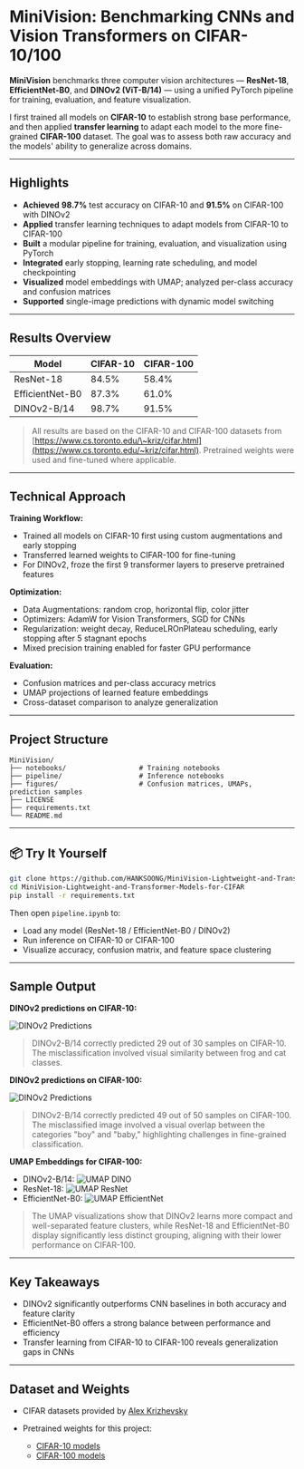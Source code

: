 # MiniVision: Benchmarking CNNs and Vision Transformers on CIFAR-10/100

**MiniVision** benchmarks three computer vision architectures — **ResNet-18**, **EfficientNet-B0**, and **DINOv2 (ViT-B/14)** — using a unified PyTorch pipeline for training, evaluation, and feature visualization.

I first trained all models on **CIFAR-10** to establish strong base performance, and then applied **transfer learning** to adapt each model to the more fine-grained **CIFAR-100** dataset. The goal was to assess both raw accuracy and the models' ability to generalize across domains.

---

##  Highlights

* **Achieved** **98.7%** test accuracy on CIFAR-10 and **91.5%** on CIFAR-100 with DINOv2
* **Applied** transfer learning techniques to adapt models from CIFAR-10 to CIFAR-100
* **Built** a modular pipeline for training, evaluation, and visualization using PyTorch
* **Integrated** early stopping, learning rate scheduling, and model checkpointing
* **Visualized** model embeddings with UMAP; analyzed per-class accuracy and confusion matrices
* **Supported** single-image predictions with dynamic model switching

---

##  Results Overview

| Model           | CIFAR-10 | CIFAR-100 |
| --------------- | -------- | --------- |
| ResNet-18       | 84.5%    | 58.4%     |
| EfficientNet-B0 | 87.3%    | 61.0%     |
| DINOv2-B/14     | 98.7%    | 91.5%     |

> All results are based on the CIFAR-10 and CIFAR-100 datasets from [https://www.cs.toronto.edu/\~kriz/cifar.html](https://www.cs.toronto.edu/~kriz/cifar.html). Pretrained weights were used and fine-tuned where applicable.

---

##  Technical Approach

**Training Workflow:**

* Trained all models on CIFAR-10 first using custom augmentations and early stopping
* Transferred learned weights to CIFAR-100 for fine-tuning
* For DINOv2, froze the first 9 transformer layers to preserve pretrained features

**Optimization:**

* Data Augmentations: random crop, horizontal flip, color jitter
* Optimizers: AdamW for Vision Transformers, SGD for CNNs
* Regularization: weight decay, ReduceLROnPlateau scheduling, early stopping after 5 stagnant epochs
* Mixed precision training enabled for faster GPU performance

**Evaluation:**

* Confusion matrices and per-class accuracy metrics
* UMAP projections of learned feature embeddings
* Cross-dataset comparison to analyze generalization

---

##  Project Structure

```
MiniVision/
├── notebooks/                  # Training notebooks
├── pipeline/                   # Inference notebooks
├── figures/                    # Confusion matrices, UMAPs, prediction samples
├── LICENSE   
├── requirements.txt
└── README.md
```

---

## 📦 Try It Yourself

```bash
git clone https://github.com/HANKSOONG/MiniVision-Lightweight-and-Transformer-Models-for-CIFAR.git
cd MiniVision-Lightweight-and-Transformer-Models-for-CIFAR
pip install -r requirements.txt
```

Then open `pipeline.ipynb` to:

* Load any model (ResNet-18 / EfficientNet-B0 / DINOv2)
* Run inference on CIFAR-10 or CIFAR-100
* Visualize accuracy, confusion matrix, and feature space clustering

---

##  Sample Output

**DINOv2 predictions on CIFAR-10:**

![DINOv2 Predictions](figures/prediction_for_dinov2_cifar10.png)

> DINOv2-B/14 correctly predicted 29 out of 30 samples on CIFAR-10. The misclassification involved visual similarity between frog and cat classes.

**DINOv2 predictions on CIFAR-100:**

![DINOv2 Predictions](figures/prediction_for_dinov2_cifar100.png)

> DINOv2-B/14 correctly predicted 49 out of 50 samples on CIFAR-100. The misclassified image involved a visual overlap between the categories "boy" and "baby," highlighting challenges in fine-grained classification.

**UMAP Embeddings for CIFAR-100:**

* DINOv2-B/14:
  ![UMAP DINO](figures/umap_embeddings/umap_dino_cifar100.png)
* ResNet-18:
  ![UMAP ResNet](figures/umap_embeddings/umap_res_cifar100.png)
* EfficientNet-B0:
  ![UMAP EfficientNet](figures/umap_embeddings/umap_eff_cifar100.png)

> The UMAP visualizations show that DINOv2 learns more compact and well-separated feature clusters, while ResNet-18 and EfficientNet-B0 display significantly less distinct grouping, aligning with their lower performance on CIFAR-100.

---

##  Key Takeaways

* DINOv2 significantly outperforms CNN baselines in both accuracy and feature clarity
* EfficientNet-B0 offers a strong balance between performance and efficiency
* Transfer learning from CIFAR-10 to CIFAR-100 reveals generalization gaps in CNNs

---

##  Dataset and Weights

* CIFAR datasets provided by [Alex Krizhevsky](https://www.cs.toronto.edu/~kriz/cifar.html)
* Pretrained weights for this project:

  * [CIFAR-10 models](https://drive.google.com/file/d/1--vYxuc0fRE7539StX1Ts9RkAw00_XiZ/view?usp=drive_link)
  * [CIFAR-100 models](https://drive.google.com/file/d/1Qp063eb6V9tSmYsfnJOtNH_fMHCQ_I7M/view?usp=drive_link)
